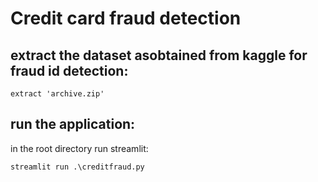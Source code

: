 # Credit card fraud detection

## extract the dataset asobtained from kaggle for fraud id detection: 
```
extract 'archive.zip'
```

## run the application: 
in the root directory run streamlit: 
```
streamlit run .\creditfraud.py
```